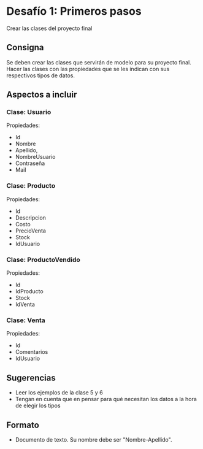 # Desafío 1: Primeros pasos

Crear las clases del proyecto final

## Consigna

Se deben crear las clases que servirán de modelo para su proyecto final. Hacer las clases con las propiedades que se les indican con sus respectivos tipos de datos.

## Aspectos a incluir

### Clase: Usuario

Propiedades:
* Id
* Nombre
* Apellido,
* NombreUsuario
* Contraseña
* Mail

### Clase: Producto

Propiedades:
* Id
* Descripcion
* Costo
* PrecioVenta
* Stock
* IdUsuario

### Clase: ProductoVendido

Propiedades:
* Id
* IdProducto
* Stock
* IdVenta

### Clase: Venta

Propiedades:
* Id
* Comentarios
* IdUsuario

## Sugerencias

* Leer los ejemplos de la clase 5 y 6
* Tengan en cuenta que en pensar para qué necesitan los datos a la hora de elegir los tipos

## Formato

* Documento de texto. Su nombre debe ser "Nombre-Apellido".